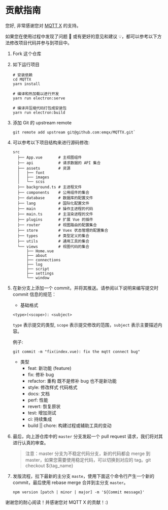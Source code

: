 # 贡献指南

您好, 非常感谢您对 [MQTT X](https://mqttx.app/zh) 的支持。

如果您在使用过程中发现了问题 🐛 或有更好的意见和建议 💡，都可以参考以下方法修改项目代码并参与到项目中。

1. Fork 这个仓库

2. 如下运行项目

    ``` shell
    # 安装依赖
    cd MQTTX
    yarn install

    # 编译和热加载以进行开发
    yarn run electron:serve

    # 编译并压缩代码打包成安装包
    yarn run electron:build
    ```

3. 添加 Git 的 upstream remote

    ```shell
    git remote add upstream git@github.com:emqx/MQTTX.git`
    ```

4. 可以参考以下项目结构来进行源码修改:

    ```shell
    src
      ├── App.vue       # 主视图组件
      ├── api           # 请求数据的 API 集合
      ├── assets        # 资源
      │   ├── font
      │   ├── images
      │   └── scss
      ├── background.ts # 主进程文件
      ├── components    # 公用组件的集合
      ├── database      # 数据库的配置文件
      ├── lang          # 国际化配置文件
      ├── main          # 操作主进程的代码
      ├── main.ts       # 主渲染进程的文件
      ├── plugins       # 扩展 Vue 的插件
      ├── router        # 视图路由的配置集合
      ├── store         # Vuex 状态管理的配置集合
      ├── types         # 类型定义的集合
      ├── utils         # 通用工具的集合
      └── views         # 视图代码的集合
          ├── Home.vue
          ├── about
          ├── connections
          ├── log
          ├── script
          ├── settings
          └── window
    ```

5. 在新分支上添加一个 commit，并将其推送。请参阅以下说明来编写提交时 commit 信息的规范：

    - 基础格式

    `<type>(<scope>): <subject>`

    `type` 表示提交的类型, `scope` 表示提交修改的范围，`subject` 表示主要描述内容。

    例子:

    ```shell
    git commit -m "fix(index.vue): fix the mqtt connect bug"
    ```

    - 类型
      - feat: 新功能 (feature)
      - fix: 修补 bug
      - refactor: 重构 既不是修补 bug 也不是新功能
      - style: 修改样式 代码格式
      - docs: 文档
      - perf: 性能
      - revert: 恢复原状
      - test: 增加测试
      - ci: 持续集成
      - build || chore: 构建过程或辅助工具的变动

6. 最后，向上游仓库中的 `master` 分支发起一个 pull request 请求，我们将对其进行认真的审查。

    > 注意：master 分支为不稳定代码分支，新的代码都会 merge 到 master，如果您需要使用稳定代码，可以切换到对应的 tag。git checkout ${tag_name}

7. 发版流程，拉下最新的主分支 `maste`，使用下面这个命令行产生一个新的 commit，最后使用 rebase merge 合并到主分支 `master`。

    ```shell
    npm version [patch | minor | major] -m '${Commit message}'
    ```

谢谢您的耐心阅读！并感谢您对 MQTT X 的贡献！:)
